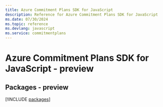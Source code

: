 ```yaml
---
title: Azure Commitment Plans SDK for JavaScript
description: Reference for Azure Commitment Plans SDK for JavaScript
ms.date: 07/30/2024
ms.topic: reference
ms.devlang: javascript
ms.service: commitmentplans
---
```

# Azure Commitment Plans SDK for JavaScript - preview
## Packages - preview
[!INCLUDE [packages](commitment-plans-index.md)]